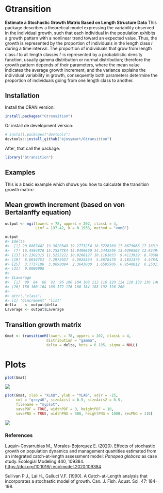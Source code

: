 # Gtransition

**Estimate a Stochastic Growth Matrix Based on Length Structure Data**
This package describes a theoretical model expressing the variability
observed in the individual growth, such that each individual in the
population exhibits a growth pattern with a nonlinear trend toward an
expected value. Thus, the growth is represented by the proportion of
individuals in the length class $l$ during a time interval. The
proportion of individuals that grow from length class $l$ to all length
classes $l^{'}$ is represented by a probabilistic density function,
usually gamma distribution or normal distribution; therefore the growth
pattern depends of their parameters, where the mean value indicates the
average growth increment, and the variance explains the individual
variability in growth, consequently both parameters determine the
proportion of individuals going from one length class to another.

## Installation

Install the CRAN version:

``` r
install.packages("Gtransition")
```

Or install de development version:

``` r
# install.packages("devtools")
devtools::install_github("ejosymart/Gtransition")
```

After, that call the package:

``` r
library("Gtransition")
```

## Examples

This is a basic example which shows you how to calculate the transition
growth matrix:

## Mean growth increment (based on von Bertalanffy equation)

``` r
output <- mgi(lowerL = 78, upperL = 202, classL = 4, 
              Linf = 197.42, k = 0.1938, method = "vonB")

output
#> $delta
#>  [1] 20.6867442 19.9820348 19.2773254 18.5726160 17.8679066 17.1631972
#>  [7] 16.4584878 15.7537784 15.0490690 14.3443596 13.6396503 12.9349409
#> [13] 12.2302315 11.5255221 10.8208127 10.1161033  9.4113939  8.7066845
#> [19]  8.0019751  7.2972657  6.5925564  5.8878470  5.1831376  4.4784282
#> [25]  3.7737188  3.0690094  2.3643000  1.6595906  0.9548812  0.2501718
#> [31]  0.0000000
#> 
#> $Laverage
#>  [1]  80  84  88  92  96 100 104 108 112 116 120 124 128 132 136 140 144 148 152
#> [20] 156 160 164 168 172 176 180 184 188 192 196 200
#> 
#> attr(,"class")
#> [1] "Gincrement" "list"
delta    <- output$delta
Laverage <- output$Laverage
```

## Transition growth matrix

``` r
Gmat <- transitionM(lowerL = 78, upperL = 202, classL = 4, 
                   distribution = "gamma", 
                   delta = delta, beta = 0.105, sigma = NULL)
```

# Plots

``` r
plot(Gmat)
```

![](README-unnamed-chunk-4-1.png)<!-- -->

``` r
plot(Gmat, xlab = "XLAB", ylab = "YLAB", adjY = -25,
     col = "grey40", sizeAxis1 = 0.5, sizeAxis2 = 0.5,
     filename = "myplot", 
     savePDF = TRUE, widthPDF = 3, heightPDF = 10, 
     savePNG = TRUE, widthPNG = 300, heightPNG = 1000, resPNG = 110)
```

![](README-unnamed-chunk-5-1.png)<!-- -->

### References

Luquin-Covarrubias M., Morales-Bojorquez E. (2020). Effects of
stochastic growth on population dynamics and management quantities
estimated from an integrated catch-at-length assessment model: *Panopea
globosa* as case study. Ecologial Modeling 440, 109384.
<https://doi.org/10.1016/j.ecolmodel.2020.109384>

Sullivan P.J., Lai H., Galluci V.F. (1990). A Catch-at-Length analysis
that incorporates a stochastic model of growth. Can. J. Fish. Aquat.
Sci. 47: 184-198.
